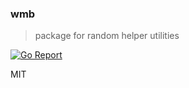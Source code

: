 ### wmb
>package for random helper utilities

[![Go Report](https://goreportcard.com/badge/github.com/waymobetta/wmb)](https://goreportcard.com/badge/github.com/waymobetta/wmb)


MIT